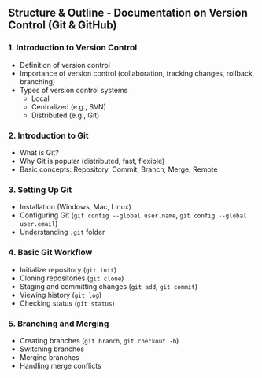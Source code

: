 ## Structure & Outline - Documentation on Version Control (Git & GitHub)

### 1. **Introduction to Version Control**

- Definition of version control
- Importance of version control (collaboration, tracking changes, rollback, branching)
- Types of version control systems
  - Local
  - Centralized (e.g., SVN)
  - Distributed (e.g., Git)

### 2. **Introduction to Git**

- What is Git?
- Why Git is popular (distributed, fast, flexible)
- Basic concepts: Repository, Commit, Branch, Merge, Remote

### 3. **Setting Up Git**

- Installation (Windows, Mac, Linux)
- Configuring Git (`git config --global user.name`, `git config --global user.email`)
- Understanding `.git` folder

### 4. **Basic Git Workflow**

- Initialize repository (`git init`)
- Cloning repositories (`git clone`)
- Staging and committing changes (`git add`, `git commit`)
- Viewing history (`git log`)
- Checking status (`git status`)

### 5. **Branching and Merging**

- Creating branches (`git branch`, `git checkout -b`)
- Switching branches
- Merging branches
- Handling merge conflicts